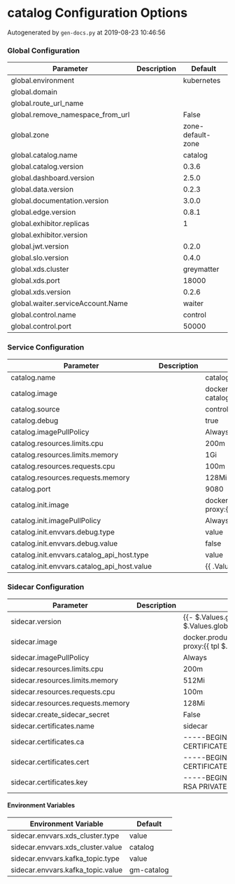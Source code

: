 # catalog Configuration Options

Autogenerated by `gen-docs.py` at 2019-08-23 10:46:56

### Global Configuration

|            Parameter            |Description|     Default     |
|---------------------------------|-----------|-----------------|
|global.environment               |           |kubernetes       |
|global.domain                    |           |                 |
|global.route_url_name            |           |                 |
|global.remove_namespace_from_url |           |False            |
|global.zone                      |           |zone-default-zone|
|global.catalog.name              |           |catalog          |
|global.catalog.version           |           |0.3.6            |
|global.dashboard.version         |           |2.5.0            |
|global.data.version              |           |0.2.3            |
|global.documentation.version     |           |3.0.0            |
|global.edge.version              |           |0.8.1            |
|global.exhibitor.replicas        |           |                1|
|global.exhibitor.version         |           |                 |
|global.jwt.version               |           |0.2.0            |
|global.slo.version               |           |0.4.0            |
|global.xds.cluster               |           |greymatter       |
|global.xds.port                  |           |            18000|
|global.xds.version               |           |0.2.6            |
|global.waiter.serviceAccount.Name|           |waiter           |
|global.control.name              |           |control          |
|global.control.port              |           |            50000|

### Service Configuration

|                 Parameter                 |Description|                                           Default                                            |
|-------------------------------------------|-----------|----------------------------------------------------------------------------------------------|
|catalog.name                               |           |catalog                                                                                       |
|catalog.image                              |           |docker.production.deciphernow.com/deciphernow/gm-catalog:{{ $.Values.global.catalog.version }}|
|catalog.source                             |           |control                                                                                       |
|catalog.debug                              |           |true                                                                                          |
|catalog.imagePullPolicy                    |           |Always                                                                                        |
|catalog.resources.limits.cpu               |           |200m                                                                                          |
|catalog.resources.limits.memory            |           |1Gi                                                                                           |
|catalog.resources.requests.cpu             |           |100m                                                                                          |
|catalog.resources.requests.memory          |           |128Mi                                                                                         |
|catalog.port                               |           |                                                                                          9080|
|catalog.init.image                         |           |docker.production.deciphernow.com/deciphernow/gm-proxy:{{ tpl $.Values.sidecar.version $ }}   |
|catalog.init.imagePullPolicy               |           |Always                                                                                        |
|catalog.init.envvars.debug.type            |           |value                                                                                         |
|catalog.init.envvars.debug.value           |           |false                                                                                         |
|catalog.init.envvars.catalog_api_host.type |           |value                                                                                         |
|catalog.init.envvars.catalog_api_host.value|           |{{ .Values.catalog.name }}:{{ .Values.catalog.port }}                                         |

### Sidecar Configuration

|            Parameter            |Description|                                          Default                                          |
|---------------------------------|-----------|-------------------------------------------------------------------------------------------|
|sidecar.version                  |           |{{- $.Values.global.catalog.sidecar.version \| default $.Values.global.sidecar.version }}   |
|sidecar.image                    |           |docker.production.deciphernow.com/deciphernow/gm-proxy:{{ tpl $.Values.sidecar.version $ }}|
|sidecar.imagePullPolicy          |           |Always                                                                                     |
|sidecar.resources.limits.cpu     |           |200m                                                                                       |
|sidecar.resources.limits.memory  |           |512Mi                                                                                      |
|sidecar.resources.requests.cpu   |           |100m                                                                                       |
|sidecar.resources.requests.memory|           |128Mi                                                                                      |
|sidecar.create_sidecar_secret    |           |False                                                                                      |
|sidecar.certificates.name        |           |sidecar                                                                                    |
|sidecar.certificates.ca          |           |-----BEGIN CERTIFICATE----- ... -----END CERTIFICATE-----                                  |
|sidecar.certificates.cert        |           |-----BEGIN CERTIFICATE----- ... -----END CERTIFICATE-----                                  |
|sidecar.certificates.key         |           |-----BEGIN RSA PRIVATE KEY----- ... -----END RSA PRIVATE KEY-----                          |

#### Environment Variables

|      Environment Variable       | Default  |
|---------------------------------|----------|
|sidecar.envvars.xds_cluster.type |value     |
|sidecar.envvars.xds_cluster.value|catalog   |
|sidecar.envvars.kafka_topic.type |value     |
|sidecar.envvars.kafka_topic.value|gm-catalog|


